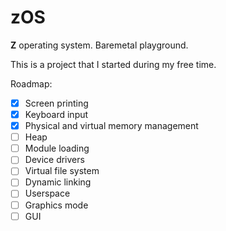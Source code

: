 # zOS

**Z** operating system. Baremetal playground.

This is a project that I started during my free time.

Roadmap:

- [x] Screen printing
- [x] Keyboard input
- [x] Physical and virtual memory management
- [ ] Heap
- [ ] Module loading
- [ ] Device drivers
- [ ] Virtual file system
- [ ] Dynamic linking
- [ ] Userspace
- [ ] Graphics mode
- [ ] GUI
